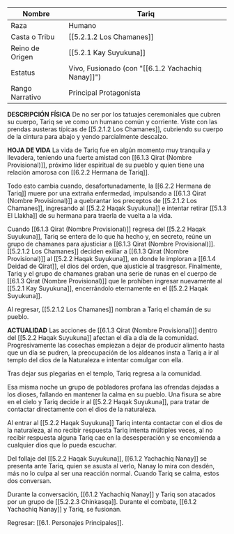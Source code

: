 
| Nombre          | Tariq                                                                  |
| --------------- | ---------------------------------------------------------------------- |
| Raza            | Humano                                                                 |
| Casta o Tribu   | [[5.2.1.2 Los Chamanes]]                                               |
| Reino de Origen | [[5.2.1 Kay Suyukuna]]                                                 |
| Estatus         | Vivo, Fusionado (con "[[6.1.2 Yachachiq Nanay]]") |
| Rango Narrativo | Principal Protagonista                                                 |
**DESCRIPCIÓN FÍSICA**
De no ser por los tatuajes ceremoniales que cubren su cuerpo, Tariq se ve como un humano común y corriente. Viste con las prendas austeras típicas de [[5.2.1.2 Los Chamanes]], cubriendo su cuerpo de la cintura para abajo y yendo parcialmente descalzo.

**HOJA DE VIDA**
La vida de Tariq fue en algún momento muy tranquila y llevadera, teniendo una fuerte amistad con [[6.1.3 Qirat (Nombre Provisional)]], próximo líder espiritual de su pueblo y quien tiene una relación amorosa con [[6.2.2 Hermana de Tariq]].

Todo esto cambia cuando, desafortunadamente, la [[6.2.2 Hermana de Tariq]] muere por una extraña enfermedad, impulsando a [[6.1.3 Qirat (Nombre Provisional)]] a quebrantar los preceptos de [[5.2.1.2 Los Chamanes]], ingresando al [[5.2.2 Haqak Suyukuna]] e intentar retirar [[5.1.3 El Llakha]] de su hermana para traerla de vuelta a la vida.

Cuando [[6.1.3 Qirat (Nombre Provisional)]] regresa del [[5.2.2 Haqak Suyukuna]], Tariq se entera de lo que ha hecho y, en secreto, reúne un grupo de chamanes para ajusticiar a [[6.1.3 Qirat (Nombre Provisional)]]. [[5.2.1.2 Los Chamanes]] deciden exiliar a [[6.1.3 Qirat (Nombre Provisional)]] al [[5.2.2 Haqak Suyukuna]], en donde le imploran a [[6.1.4 Deidad de Qirat]], el dios del orden, que ajusticie al trasgresor. Finalmente, Tariq y el grupo de chamanes graban una serie de runas en el cuerpo de [[6.1.3 Qirat (Nombre Provisional)]] que le prohíben ingresar nuevamente al [[5.2.1 Kay Suyukuna]], encerrándolo eternamente en el [[5.2.2 Haqak Suyukuna]].

Al regresar, [[5.2.1.2 Los Chamanes]] nombran a Tariq el chamán de su pueblo.

**ACTUALIDAD**
Las acciones de [[6.1.3 Qirat (Nombre Provisional)]] dentro del [[5.2.2 Haqak Suyukuna]] afectan el día a día de la comunidad. Progresivamente las cosechas empiezan a dejar de producir alimento hasta que un día se pudren, la preocupación de los aldeanos insta a Tariq a ir al templo del dios de la Naturaleza e intentar comulgar con ella.

Tras dejar sus plegarias en el templo, Tariq regresa a la comunidad.

Esa misma noche un grupo de pobladores profana las ofrendas dejadas a los dioses, fallando en mantener la calma en su pueblo. Una fisura se abre en el cielo y Tariq decide ir al [[5.2.2 Haqak Suyukuna]], para tratar de contactar directamente con el dios de la naturaleza.

Al entrar al  [[5.2.2 Haqak Suyukuna]] Tariq intenta contactar con el dios de la naturaleza, al no recibir respuesta Tariq intenta múltiples veces, al no recibir respuesta alguna Tariq cae en la desesperación y se encomienda a cualquier dios que lo pueda escuchar.

Del follaje del [[5.2.2 Haqak Suyukuna]], [[6.1.2 Yachachiq Nanay]] se presenta ante Tariq, quien se asusta al verlo, Nanay lo mira con desdén, más no lo culpa al ser una reacción normal. Cuando Tariq se calma, estos dos conversan.

Durante la conversación, [[6.1.2 Yachachiq Nanay]] y Tariq son atacados por un grupo de [[5.2.2.3 Chinkasqa]]. Durante el combate, [[6.1.2 Yachachiq Nanay]] y Tariq, se fusionan.

Regresar: [[6.1. Personajes Principales]].